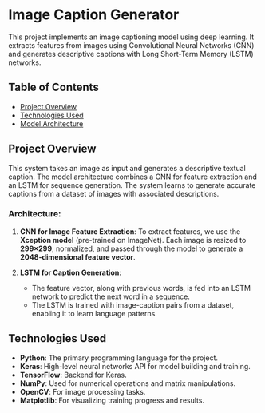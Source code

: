 # Image Caption Generator

This project implements an image captioning model using deep learning. It extracts features from images using Convolutional Neural Networks (CNN) and generates descriptive captions with Long Short-Term Memory (LSTM) networks.

## Table of Contents
- [Project Overview](#project-overview)
- [Technologies Used](#technologies-used)
- [Model Architecture](#model-architecture)

## Project Overview

This system takes an image as input and generates a descriptive textual caption. The model architecture combines a CNN for feature extraction and an LSTM for sequence generation. The system learns to generate accurate captions from a dataset of images with associated descriptions.

### Architecture:
1. **CNN for Image Feature Extraction**:
   To extract features, we use the **Xception model** (pre-trained on ImageNet). Each image is resized to **299×299**, normalized, and passed through the model to generate a **2048-dimensional feature vector**.
   
2. **LSTM for Caption Generation**:
   - The feature vector, along with previous words, is fed into an LSTM network to predict the next word in a sequence.
   - The LSTM is trained with image-caption pairs from a dataset, enabling it to learn language patterns.

## Technologies Used

- **Python**: The primary programming language for the project.
- **Keras**: High-level neural networks API for model building and training.
- **TensorFlow**: Backend for Keras.
- **NumPy**: Used for numerical operations and matrix manipulations.
- **OpenCV**: For image processing tasks.
- **Matplotlib**: For visualizing training progress and results.

  
